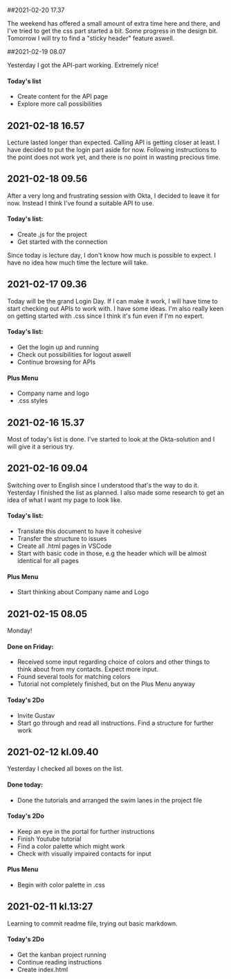 ##2021-02-20 17.37

The weekend has offered a small amount of extra time here and there, and I've tried to get the css part started a bit. Some progress in the design bit.
Tomorrow I will try to find a "sticky header" feature aswell. 

##2021-02-19 08.07

Yesterday I got the API-part working. Extremely nice!

#### Today's list

* Create content for the API page
* Explore more call possibilities

## 2021-02-18 16.57

Lecture lasted longer than expected. Calling API is getting closer at least.
I have decided to put the login part aside for now. Following instructions to the point does not work yet, and there is no point in wasting precious time.

## 2021-02-18 09.56

After a very long and frustrating session with Okta, I decided to leave it for now. Instead I think I've found a suitable API to use.

#### Today's list:

* Create .js for the project
* Get started with the connection

Since today is lecture day, I don't know how much is possible to expect. I have no idea how much time the lecture will take.

## 2021-02-17 09.36

Today will be the grand Login Day. If I can make it work, I will have time to start checking out APIs to work with.
I have some ideas. I'm also really keen on getting started with .css since I think it's fun even if I'm no expert.

#### Today's list:

* Get the login up and running
* Check out possibilities for logout aswell
* Continue browsing for APIs

#### Plus Menu

* Company name and logo
* .css styles

## 2021-02-16 15.37

Most of today's list is done. I've started to look at the Okta-solution and I will give it a serious try.

## 2021-02-16 09.04

Switching over to English since I understood that's the way to do it.
Yesterday I finished the list as planned. I also made some research to get an idea of what I want my page to look like.

#### Today's list:

* Translate this document to have it cohesive
* Transfer the structure to issues
* Create all .html pages in VSCode
* Start with basic code in those, e.g the header which will be almost identical for all pages

#### Plus Menu

* Start thinking about Company name and Logo

## 2021-02-15 08.05

Monday!

#### Done on Friday:

* Received some input regarding choice of colors and other things to think about from my contacts. Expect more input.
* Found several tools for matching colors
* Tutorial not completely finished, but on the Plus Menu anyway

#### Today's 2Do

* Invite Gustav
* Start go through and read all instructions. Find a structure for further work

## 2021-02-12 kl.09.40

Yesterday I checked all boxes on the list.

#### Done today:

* Done the tutorials and arranged the swim lanes in the project file

#### Today's 2Do

* Keep an eye in the portal for further instructions
* Finish Youtube tutorial
* Find a color palette which might work
* Check with visually impaired contacts for input

#### Plus Menu

* Begin with color palette in .css

## 2021-02-11 kl.13:27

Learning to commit readme file, trying out basic markdown.

#### Today's 2Do

* Get the kanban project running
* Continue reading instructions
* Create index.html
